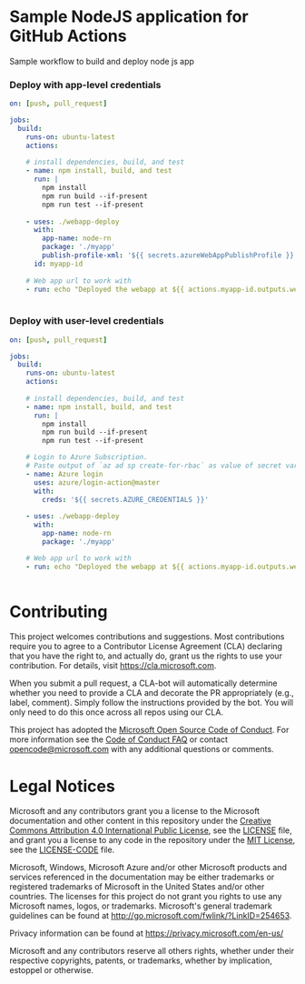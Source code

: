 # Sample NodeJS application for GitHub Actions

Sample workflow to build and deploy node js app

### Deploy with app-level credentials

```yaml
on: [push, pull_request]

jobs:
  build:
    runs-on: ubuntu-latest
    actions:
    
    # install dependencies, build, and test
    - name: npm install, build, and test
      run: |
        npm install
        npm run build --if-present
        npm run test --if-present
  
    - uses: ./webapp-deploy
      with: 
        app-name: node-rn
        package: './myapp'
        publish-profile-xml: '${{ secrets.azureWebAppPublishProfile }}'
      id: myapp-id
    
    # Web app url to work with
    - run: echo "Deployed the webapp at ${{ actions.myapp-id.outputs.webapp-url}}"
    
```

### Deploy with user-level credentials

```yaml
on: [push, pull_request]

jobs:
  build:
    runs-on: ubuntu-latest
    actions:
    
    # install dependencies, build, and test
    - name: npm install, build, and test
      run: |
        npm install
        npm run build --if-present
        npm run test --if-present

    # Login to Azure Subscription. 
    # Paste output of `az ad sp create-for-rbac` as value of secret variable: AZURE_CREDENTIALS 
    - name: Azure login
      uses: azure/login-action@master
      with:
        creds: '${{ secrets.AZURE_CREDENTIALS }}'
        
    - uses: ./webapp-deploy
      with: 
        app-name: node-rn
        package: './myapp'

    # Web app url to work with
    - run: echo "Deployed the webapp at ${{ actions.myapp-id.outputs.webapp-url}}"
    
```

# Contributing

This project welcomes contributions and suggestions.  Most contributions require you to agree to a
Contributor License Agreement (CLA) declaring that you have the right to, and actually do, grant us
the rights to use your contribution. For details, visit https://cla.microsoft.com.

When you submit a pull request, a CLA-bot will automatically determine whether you need to provide
a CLA and decorate the PR appropriately (e.g., label, comment). Simply follow the instructions
provided by the bot. You will only need to do this once across all repos using our CLA.

This project has adopted the [Microsoft Open Source Code of Conduct](https://opensource.microsoft.com/codeofconduct/).
For more information see the [Code of Conduct FAQ](https://opensource.microsoft.com/codeofconduct/faq/) or
contact [opencode@microsoft.com](mailto:opencode@microsoft.com) with any additional questions or comments.

# Legal Notices

Microsoft and any contributors grant you a license to the Microsoft documentation and other content
in this repository under the [Creative Commons Attribution 4.0 International Public License](https://creativecommons.org/licenses/by/4.0/legalcode),
see the [LICENSE](LICENSE) file, and grant you a license to any code in the repository under the [MIT License](https://opensource.org/licenses/MIT), see the
[LICENSE-CODE](LICENSE-CODE) file.

Microsoft, Windows, Microsoft Azure and/or other Microsoft products and services referenced in the documentation
may be either trademarks or registered trademarks of Microsoft in the United States and/or other countries.
The licenses for this project do not grant you rights to use any Microsoft names, logos, or trademarks.
Microsoft's general trademark guidelines can be found at http://go.microsoft.com/fwlink/?LinkID=254653.

Privacy information can be found at https://privacy.microsoft.com/en-us/

Microsoft and any contributors reserve all others rights, whether under their respective copyrights, patents,
or trademarks, whether by implication, estoppel or otherwise.

